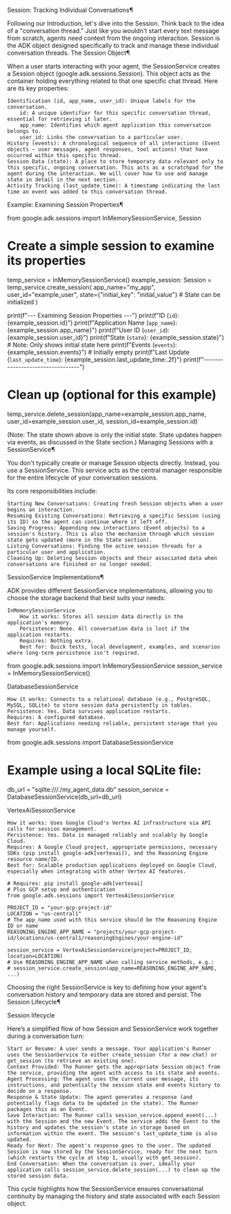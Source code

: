 Session: Tracking Individual Conversations¶

Following our Introduction, let's dive into the Session. Think back to the idea of a "conversation thread." Just like you wouldn't start every text message from scratch, agents need context from the ongoing interaction. Session is the ADK object designed specifically to track and manage these individual conversation threads.
The Session Object¶

When a user starts interacting with your agent, the SessionService creates a Session object (google.adk.sessions.Session). This object acts as the container holding everything related to that one specific chat thread. Here are its key properties:

    Identification (id, app_name, user_id): Unique labels for the conversation.
        id: A unique identifier for this specific conversation thread, essential for retrieving it later.
        app_name: Identifies which agent application this conversation belongs to.
        user_id: Links the conversation to a particular user.
    History (events): A chronological sequence of all interactions (Event objects – user messages, agent responses, tool actions) that have occurred within this specific thread.
    Session Data (state): A place to store temporary data relevant only to this specific, ongoing conversation. This acts as a scratchpad for the agent during the interaction. We will cover how to use and manage state in detail in the next section.
    Activity Tracking (last_update_time): A timestamp indicating the last time an event was added to this conversation thread.

Example: Examining Session Properties¶

from google.adk.sessions import InMemorySessionService, Session

# Create a simple session to examine its properties
temp_service = InMemorySessionService()
example_session: Session = temp_service.create_session(
    app_name="my_app",
    user_id="example_user",
    state={"initial_key": "initial_value"} # State can be initialized
)

print(f"--- Examining Session Properties ---")
print(f"ID (`id`):                {example_session.id}")
print(f"Application Name (`app_name`): {example_session.app_name}")
print(f"User ID (`user_id`):         {example_session.user_id}")
print(f"State (`state`):           {example_session.state}") # Note: Only shows initial state here
print(f"Events (`events`):         {example_session.events}") # Initially empty
print(f"Last Update (`last_update_time`): {example_session.last_update_time:.2f}")
print(f"---------------------------------")

# Clean up (optional for this example)
temp_service.delete_session(app_name=example_session.app_name,
                            user_id=example_session.user_id, session_id=example_session.id)

(Note: The state shown above is only the initial state. State updates happen via events, as discussed in the State section.)
Managing Sessions with a SessionService¶

You don't typically create or manage Session objects directly. Instead, you use a SessionService. This service acts as the central manager responsible for the entire lifecycle of your conversation sessions.

Its core responsibilities include:

    Starting New Conversations: Creating fresh Session objects when a user begins an interaction.
    Resuming Existing Conversations: Retrieving a specific Session (using its ID) so the agent can continue where it left off.
    Saving Progress: Appending new interactions (Event objects) to a session's history. This is also the mechanism through which session state gets updated (more in the State section).
    Listing Conversations: Finding the active session threads for a particular user and application.
    Cleaning Up: Deleting Session objects and their associated data when conversations are finished or no longer needed.

SessionService Implementations¶

ADK provides different SessionService implementations, allowing you to choose the storage backend that best suits your needs:

    InMemorySessionService
        How it works: Stores all session data directly in the application's memory.
        Persistence: None. All conversation data is lost if the application restarts.
        Requires: Nothing extra.
        Best for: Quick tests, local development, examples, and scenarios where long-term persistence isn't required.

from google.adk.sessions import InMemorySessionService
session_service = InMemorySessionService()

DatabaseSessionService

    How it works: Connects to a relational database (e.g., PostgreSQL, MySQL, SQLite) to store session data persistently in tables.
    Persistence: Yes. Data survives application restarts.
    Requires: A configured database.
    Best for: Applications needing reliable, persistent storage that you manage yourself.

from google.adk.sessions import DatabaseSessionService
# Example using a local SQLite file:
db_url = "sqlite:///./my_agent_data.db"
session_service = DatabaseSessionService(db_url=db_url)

VertexAiSessionService

    How it works: Uses Google Cloud's Vertex AI infrastructure via API calls for session management.
    Persistence: Yes. Data is managed reliably and scalably by Google Cloud.
    Requires: A Google Cloud project, appropriate permissions, necessary SDKs (pip install google-adk[vertexai]), and the Reasoning Engine resource name/ID.
    Best for: Scalable production applications deployed on Google Cloud, especially when integrating with other Vertex AI features.

    # Requires: pip install google-adk[vertexai]
    # Plus GCP setup and authentication
    from google.adk.sessions import VertexAiSessionService

    PROJECT_ID = "your-gcp-project-id"
    LOCATION = "us-central1"
    # The app_name used with this service should be the Reasoning Engine ID or name
    REASONING_ENGINE_APP_NAME = "projects/your-gcp-project-id/locations/us-central1/reasoningEngines/your-engine-id"

    session_service = VertexAiSessionService(project=PROJECT_ID, location=LOCATION)
    # Use REASONING_ENGINE_APP_NAME when calling service methods, e.g.:
    # session_service.create_session(app_name=REASONING_ENGINE_APP_NAME, ...)

Choosing the right SessionService is key to defining how your agent's conversation history and temporary data are stored and persist.
The Session Lifecycle¶

Session lifecycle

Here’s a simplified flow of how Session and SessionService work together during a conversation turn:

    Start or Resume: A user sends a message. Your application's Runner uses the SessionService to either create_session (for a new chat) or get_session (to retrieve an existing one).
    Context Provided: The Runner gets the appropriate Session object from the service, providing the agent with access to its state and events.
    Agent Processing: The agent uses the current user message, its instructions, and potentially the session state and events history to decide on a response.
    Response & State Update: The agent generates a response (and potentially flags data to be updated in the state). The Runner packages this as an Event.
    Save Interaction: The Runner calls session_service.append_event(...) with the Session and the new Event. The service adds the Event to the history and updates the session's state in storage based on information within the event. The session's last_update_time is also updated.
    Ready for Next: The agent's response goes to the user. The updated Session is now stored by the SessionService, ready for the next turn (which restarts the cycle at step 1, usually with get_session).
    End Conversation: When the conversation is over, ideally your application calls session_service.delete_session(...) to clean up the stored session data.

This cycle highlights how the SessionService ensures conversational continuity by managing the history and state associated with each Session object.
